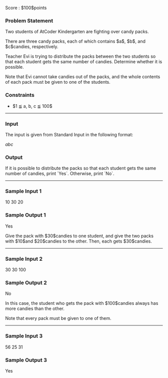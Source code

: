 
<div>

<span>

<span>

<p>
Score : $100$points
</p>

<div>

<section>

### **Problem Statement**

<p>
Two students of AtCoder Kindergarten are fighting over candy packs.
</p>

<p>
There are three candy packs, each of which contains $a$, $b$, and $c$candies, respectively.
</p>

<p>
Teacher Evi is trying to distribute the packs between the two students so that each student gets the same number of candies. Determine whether it is possible.
</p>

<p>
Note that Evi cannot take candies out of the packs, and the whole contents of each pack must be given to one of the students.
</p>

</section>

</div>

<div>

<section>

### **Constraints**

<ul>

<li>
$1 ≦ a, b, c ≦ 100$
</li>

</ul>

</section>

</div>

---

<div>

<div>

<section>

### **Input**

<p>
The input is given from Standard Input in the following format:
</p>

<div>

$a$$b$$c$
</div>

</section>

</div>

<div>

<section>

### **Output**

<p>
If it is possible to distribute the packs so that each student gets the same number of candies, print `Yes`. Otherwise, print `No`.
</p>

</section>

</div>

</div>

---

<div>

<section>

### **Sample Input 1**

<div>

10 30 20

</div>

</section>

</div>

<div>

<section>

### **Sample Output 1**

<div>

Yes

</div>

<p>
Give the pack with $30$candies to one student, and give the two packs with $10$and $20$candies to the other. Then, each gets $30$candies.
</p>

</section>

</div>

---

<div>

<section>

### **Sample Input 2**

<div>

30 30 100

</div>

</section>

</div>

<div>

<section>

### **Sample Output 2**

<div>

No

</div>

<p>
In this case, the student who gets the pack with $100$candies always has more candies than the other.
</p>

<p>
Note that every pack must be given to one of them.
</p>

</section>

</div>

---

<div>

<section>

### **Sample Input 3**

<div>

56 25 31

</div>

</section>

</div>

<div>

<section>

### **Sample Output 3**

<div>

Yes

</div>

</section>

</div>

</span>

</span>

</div>
